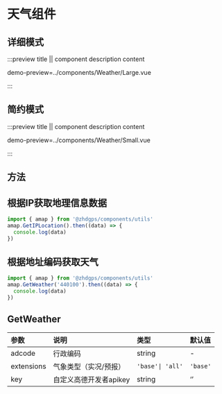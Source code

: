 # 天气组件

## 详细模式

:::preview title || component description content

demo-preview=../components/Weather/Large.vue

:::

## 简约模式

:::preview title || component description content

demo-preview=../components/Weather/Small.vue

:::

## 方法
## 根据IP获取地理信息数据

```ts
import { amap } from '@zhdgps/components/utils'
amap.GetIPLocation().then((data) => {
  console.log(data)
})
```

## 根据地址编码获取天气

```ts
import { amap } from '@zhdgps/components/utils'
amap.GetWeather('440100').then((data) => {
  console.log(data)
})
```

## GetWeather

| 参数             | 说明                                             | 类型                            | 默认值  |
| :--------------- | :----------------------------------------------- | :------------------------------ | :------ |
| adcode             | 行政编码                                             |string | - |
| extensions             | 气象类型（实况/预报）                                             |  `'base'\| 'all'` | `'base'` |
| key             | 自定义高德开发者apikey                                             |string | ‘’ |
